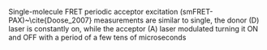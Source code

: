 Single-molecule FRET periodic acceptor excitation (smFRET-PAX)~\cite{Doose_2007} measurements are similar to single, the
donor (D) laser is constantly on, while the acceptor (A) laser modulated
turning it ON and OFF with a period of a few tens of microseconds